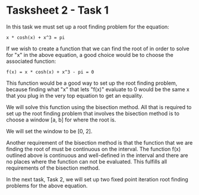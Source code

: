 # Tasksheet 2 - Task 1
In this task we must set up a root finding problem for the equation:
```
x * cosh(x) + x^3 = pi
```
If we wish to create a function that we can find the root of in order to solve for "x" in the above equation, a good choice would be to choose the associated function:
```
f(x) = x * cosh(x) + x^3 - pi = 0
```
This function would be a good way to set up the root finding problem, because finding what "x" that lets "f(x)" evaluate to 0 would be the same x that you plug in the very top equation to get an equality.

We will solve this function using the bisection method. All that is required to set up the root finding problem that involves the bisection method is to choose a window \[a, b\] for where the root is.

We will set the window to be \[0, 2\].

Another requirement of the bisection method is that the function that we are finding the root of must be continuous on the interval. The function f(x) outlined above is continuous and well-defined in the interval and there are no places where the function can not be evaluated. This fulfills all requirements of the bisection method.

In the next task, Task 2, we will set up two fixed point iteration root finding problems for the above equation.
